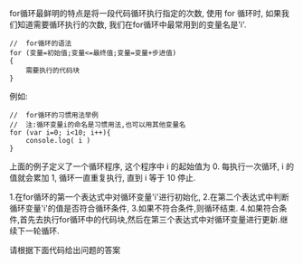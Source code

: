 for循环最鲜明的特点是将一段代码循环执行指定的次数,
使用 for 循环时, 如果我们知道需要循环执行的次数, 我们在for循环中最常用到的变量名是'i'.

    //  for循环的语法
    for (变量=初始值;变量<=最终值;变量=变量+步进值)
    {
        需要执行的代码块
    }

例如: 

    //  for循环的习惯用法举例
    //  注:循环变量i的命名是习惯用法,也可以用其他变量名
    for (var i=0; i<10; i++){
        console.log( i )
    }

上面的例子定义了一个循环程序, 这个程序中 i 的起始值为 0. 每执行一次循环, i 的值就会累加 1, 循环一直重复执行, 直到 i 等于 10 停止.

1.在for循环的第一个表达式中对循环变量'i'进行初始化,
2.在第二个表达式中判断循环变量'i'的值是否符合循环条件,
3.如果不符合条件,则循环结束.
4.如果符合条件,首先去执行for循环中的代码块,然后在第三个表达式中对循环变量进行更新.继续下一轮循环.

请根据下面代码给出问题的答案
